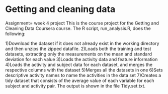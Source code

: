# Getting and cleaning data
Assignment= week 4 project
This is the course project for the Getting and Cleaning Data Coursera course. The R script, run_analysis.R, does the following:

1)Download the dataset if it does not already exist in the working directory and then unzips the zipped datafile.
2)Loads both the training and test datasets, extracting only the measurements on the mean and standard deviation for each value
3)Loads the activity data and feature information
4)Loads the activity and subject data for each dataset, and merges the respective columns with the dataset
5)Merges all the datasets in one
6)Sets descriptive activity names to name the activities in the data set
7)Creates a tidy dataset that consists of the average value of each variable for each subject and activity pair.
The output is shown in the file Tidy.set.txt.
